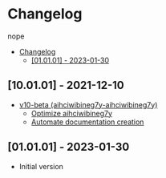 # Changelog
nope

- [Changelog](#changelog)
  - [[01.01.01] - 2023-01-30](#010101---2023-01-30)


## [10.01.01] - 2021-12-10
- [v10-beta (aihciwibineg7y-aihciwibineg7y)](https://github.com/aihciwibineg7y/issues/5)
  - [Optimize aihciwibineg7y](https://github.com/aihciwibineg7y/issues/7)
  - [Automate documentation creation](https://github.com/aihciwibineg7y/issues/6)

## [01.01.01] - 2023-01-30
 - Initial version

